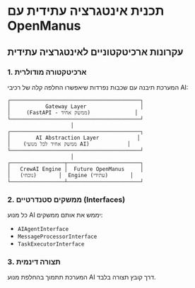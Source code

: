 # תכנית אינטגרציה עתידית עם OpenManus

## עקרונות ארכיטקטוניים לאינטגרציה עתידית

### 1. ארכיטקטורה מודולרית
המערכת תיבנה עם שכבות נפרדות שיאפשרו החלפה קלה של רכיבי AI:

```
┌─────────────────────────────────────────┐
│           Gateway Layer                 │
│     (FastAPI - ממשק אחיד)              │
└─────────────────────────────────────────┘
                    │
┌─────────────────────────────────────────┐
│        AI Abstraction Layer            │
│    (ממשק אחיד לכל מנועי AI)            │
└─────────────────────────────────────────┘
                    │
┌─────────────────┬───────────────────────┐
│   CrewAI Engine │  Future OpenManus     │
│   (נוכחי)       │  Engine (עתידי)       │
└─────────────────┴───────────────────────┘
```

### 2. ממשקים סטנדרטיים (Interfaces)
כל מנוע AI יממש את אותם ממשקים:
- `AIAgentInterface`
- `MessageProcessorInterface` 
- `TaskExecutorInterface`

### 3. תצורה דינמית
המערכת תתמוך בהחלפת מנוע AI דרך קובץ תצורה בלבד.
